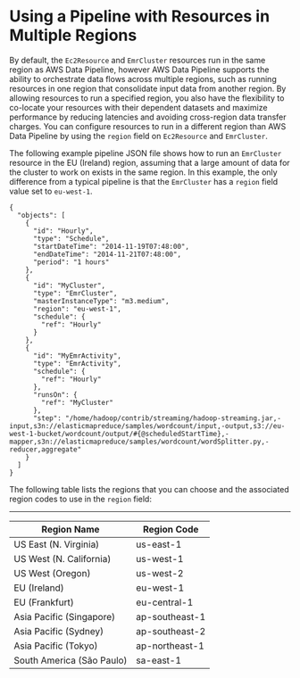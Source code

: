 # Using a Pipeline with Resources in Multiple Regions<a name="dp-manage-region"></a>

By default, the `Ec2Resource` and `EmrCluster` resources run in the same region as AWS Data Pipeline, however AWS Data Pipeline supports the ability to orchestrate data flows across multiple regions, such as running resources in one region that consolidate input data from another region\. By allowing resources to run a specified region, you also have the flexibility to co\-locate your resources with their dependent datasets and maximize performance by reducing latencies and avoiding cross\-region data transfer charges\. You can configure resources to run in a different region than AWS Data Pipeline by using the `region` field on `Ec2Resource` and `EmrCluster`\. 

The following example pipeline JSON file shows how to run an `EmrCluster` resource in the EU \(Ireland\) region, assuming that a large amount of data for the cluster to work on exists in the same region\. In this example, the only difference from a typical pipeline is that the `EmrCluster` has a `region` field value set to `eu-west-1`\.

```
{
  "objects": [
    {
      "id": "Hourly",
      "type": "Schedule",
      "startDateTime": "2014-11-19T07:48:00",
      "endDateTime": "2014-11-21T07:48:00",
      "period": "1 hours"
    },
    {
      "id": "MyCluster",
      "type": "EmrCluster",
      "masterInstanceType": "m3.medium",
      "region": "eu-west-1",
      "schedule": {
        "ref": "Hourly"
      }
    },
    {
      "id": "MyEmrActivity",
      "type": "EmrActivity",
      "schedule": {
        "ref": "Hourly"
      },
      "runsOn": {
        "ref": "MyCluster"
      },
      "step": "/home/hadoop/contrib/streaming/hadoop-streaming.jar,-input,s3n://elasticmapreduce/samples/wordcount/input,-output,s3://eu-west-1-bucket/wordcount/output/#{@scheduledStartTime},-mapper,s3n://elasticmapreduce/samples/wordcount/wordSplitter.py,-reducer,aggregate"
    }
  ]
}
```

The following table lists the regions that you can choose and the associated region codes to use in the `region` field: 


****  

| Region Name | Region Code | 
| --- | --- | 
| US East \(N\. Virginia\) | us\-east\-1 | 
| US West \(N\. California\) | us\-west\-1 | 
| US West \(Oregon\) | us\-west\-2 | 
| EU \(Ireland\) | eu\-west\-1 | 
| EU \(Frankfurt\) | eu\-central\-1 | 
| Asia Pacific \(Singapore\) | ap\-southeast\-1 | 
| Asia Pacific \(Sydney\) | ap\-southeast\-2 | 
| Asia Pacific \(Tokyo\) | ap\-northeast\-1 | 
| South America \(São Paulo\) | sa\-east\-1 | 